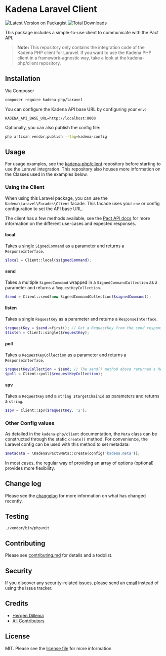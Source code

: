# Kadena Laravel Client

[![Latest Version on Packagist][ico-version]][link-packagist]
[![Total Downloads][ico-downloads]][link-downloads]

This package includes a simple-to-use client to communicate with the Pact API.

> **Note:** This repository only contains the integration code of the Kadena PHP client for Laravel. If you want to use the Kadena PHP client in a framework-agnostic way, take a look at the kadena-php/client repository.


## Installation

Via Composer

``` bash
composer require kadena-php/laravel
```

You can configure the Kadena API base URL by configuring your `env`:
```dotenv
KADENA_API_BASE_URL=http://localhost:8000
```
Optionally, you can also publish the config file:
```bash
php artisan vendor:publish --tag=kadena-config
```

## Usage
For usage examples, see the [kadena-php/client](https://github.com/kadena-php/client) repository before starting to use the Laravel integration.
This repository also houses more information on the Classes used in the examples below.

### Using the Client
When using this Laravel package, you can use the `Kadena\Laravel\Facades\Client` facade. This facade uses your `env` or config configuration to set the API base URL.

The client has a few methods available,
see the [Pact API docs](https://api.chainweb.com/openapi/pact.html#tag/endpoint-local) for more information on the different use-cases
and expected responses.
#### local
Takes a single `SignedCommand` as a parameter and returns a `ResponseInterface`.
```php
$local = Client::local($signedCommand);
```
#### send
Takes a multiple `SignedCommand` wrapped in a `SignedCommandCollection` as a parameter and returns a `RequestKeyCollection`.
```php
$send = Client::send(new SignedCommandCollection($signedCommand));
```
#### listen
Takes a single `RequestKey` as a parameter and returns a `ResponseInterface`.
```php
$requestKey = $send->first(); // Get a RequestKey from the send response above
$listen = Client::single($requestKey);
```
#### poll
Takes a `RequestKeyCollection` as a parameter and returns a `ResponseInterface`.
```php
$requestKeyCollection = $send; // The send() method above returned a RequestKeyCollection
$poll = Client::poll($requestKeyCollection);
```
#### spv
Takes a `RequestKey` and a `string $targetChainId` as parameters and returns a `string`.
```php
$spv = Client::spv($requestKey, '2');
```

### Other Config values
As detailed in the `kadena-php/client` documentation, the `Meta` class can be constructed through the static `create()` method.
For convenience, the Laravel config can be used with this method to set metadata:
```php
$metadata = \Kadena\Pact\Meta::create(config('kadena.meta'));
```
In most cases, the regular way of providing an array of options (optional) provides more flexibility.


## Change log

Please see the [changelog](changelog.md) for more information on what has changed recently.

## Testing

``` bash
./vendor/bin/phpunit
```

## Contributing

Please see [contributing.md](contributing.md) for details and a todolist.

## Security

If you discover any security-related issues, please send an [email](mailto:hergen.dillema@gmail.com) instead of using the issue tracker.

## Credits

- [Hergen Dillema][link-author]
- [All Contributors][link-contributors]

## License

MIT. Please see the [license file](license.md) for more information.

[ico-version]: https://img.shields.io/packagist/v/kadena-php/laravel.svg?style=flat-square
[ico-downloads]: https://img.shields.io/packagist/dt/kadena-php/laravel.svg?style=flat-square

[link-packagist]: https://packagist.org/packages/kadena-php/laravel
[link-downloads]: https://packagist.org/packages/kadena-php/laravel
[link-author]: https://github.com/hergend
[link-contributors]: ../../contributors
